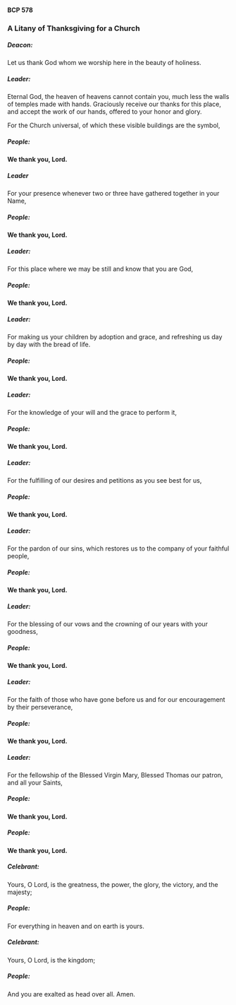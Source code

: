 #### BCP	578
### A Litany of Thanksgiving for a Church

##### Deacon:
Let us thank God whom we worship here in the beauty of holiness.

##### Leader:
Eternal God, the heaven of heavens cannot contain you, much less the walls of temples made with hands. Graciously receive our thanks for this place, and accept the work of our hands, offered to your honor and glory.

For the Church universal, of which these visible buildings are the symbol,
##### **People:**
**We thank you, Lord.**

##### Leader
For your presence whenever two or three have gathered together in your Name,
##### **People:**
**We thank you, Lord.**

##### Leader:
For this place where we may be still and know that you are God,
##### **People:**
**We thank you, Lord.**

##### Leader:
For making us your children by adoption and grace, and refreshing us day by day with the bread of life.
##### **People:**
**We thank you, Lord.**

##### Leader:
For the knowledge of your will and the grace to perform it,
##### **People:**
**We thank you, Lord.**

##### Leader:
For the fulfilling of our desires and petitions as you see best for us,
##### **People:**
**We thank you, Lord.**

##### Leader:
For the pardon of our sins, which restores us to the company of your faithful people,
##### **People:**
**We thank you, Lord.**

##### Leader:
For the blessing of our vows and the crowning of our years with your goodness,
##### **People:**
**We thank you, Lord.**

##### Leader:
For the faith of those who have gone before us and for our encouragement by their perseverance,
##### **People:**
**We thank you, Lord.**

##### Leader:
For the fellowship of the Blessed Virgin Mary, Blessed Thomas our patron, and all your Saints,
##### **People:**
**We thank you, Lord.**

##### **People:**
**We thank you, Lord.**

##### Celebrant:
Yours, O Lord, is the greatness, the power, the glory, the victory, and the majesty;

##### **People:**
For everything in heaven and on earth is yours.

##### Celebrant:
Yours, O Lord, is the kingdom;

##### **People:**
And you are exalted as head over all. Amen.
